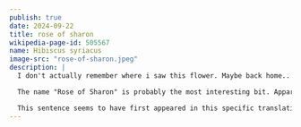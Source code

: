 ```yaml
---
publish: true
date: 2024-09-22
title: rose of sharon
wikipedia-page-id: 505567
name: Hibiscus syriacus
image-src: "rose-of-sharon.jpeg"
description: |
  I don't actually remember where i saw this flower. Maybe back home.. not sure. The background isn't helping. But anyway i really like this one. The petals very visibly interlocking below and above one another. And also the dual tone of the petal is very pretty.

  The name "Rose of Sharon" is probably the most interesting bit. Apparently "Rose of Sharon" refers to a number of flowers, as different places around the world have given it to different flowers, and the name itself comes from a sentence in the Tanahk (the Hebrew bible, also Miqra): "I am the rose of Sharon, a rose of the valley".

  This sentence seems to have first appeared in this specific translation in the King James Version. It seems that people have taken at times to name actual flowers that could not have been the flowers referenced as the rose of valley after the aforementioned Sharon. It's a fascinating curia. You have to wonder what people were thinking when naming them such. Were they thinking "This flower is SO beautiful, it deserves to have been the Rose of Sharon". Or perhaps they were sold as Rose of Sharon, in an attempt to fool potential buyers, and the name thus stuck. But it's interesting for it to have happened in multiple places over the world.
---
```

